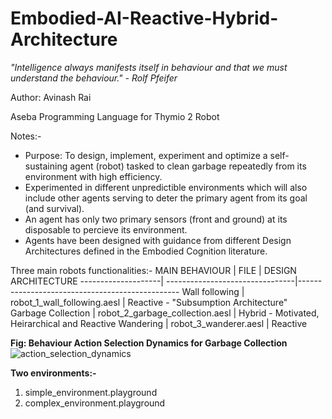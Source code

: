 # Embodied-AI-Reactive-Hybrid-Architecture

<i>"Intelligence always manifests itself in behaviour and that we must understand the behaviour." - Rolf Pfeifer</i>

Author: Avinash Rai

Aseba Programming Language for Thymio 2 Robot

Notes:-
- Purpose: To design, implement, experiment and optimize a self-sustaining agent (robot) tasked to clean garbage repeatedly from its environment with high efficiency. 
- Experimented in different unpredictible environments which will also include other agents serving to deter the primary agent from its goal (and survival). 
- An agent has only two primary sensors (front and ground) at its disposable to percieve its environment. 
- Agents have been designed with guidance from different Design Architectures defined in the Embodied Cognition literature.


Three main robots functionalities:-
MAIN BEHAVIOUR      | FILE                            | DESIGN ARCHITECTURE
--------------------| --------------------------------|------------------------------------------------
Wall following      | robot_1_wall_following.aesl     | Reactive - "Subsumption Architecture"
Garbage Collection  | robot_2_garbage_collection.aesl | Hybrid - Motivated, Heirarchical and Reactive 
Wandering           | robot_3_wanderer.aesl           | Reactive

<b>Fig: Behaviour Action Selection Dynamics for Garbage Collection</b>
![action_selection_dynamics](https://user-images.githubusercontent.com/12041019/155834894-a212f629-bee6-43b7-afeb-b3e2b571beb2.jpg)

<b>Two environments:- </b>
1) simple_environment.playground
2) complex_environment.playground

